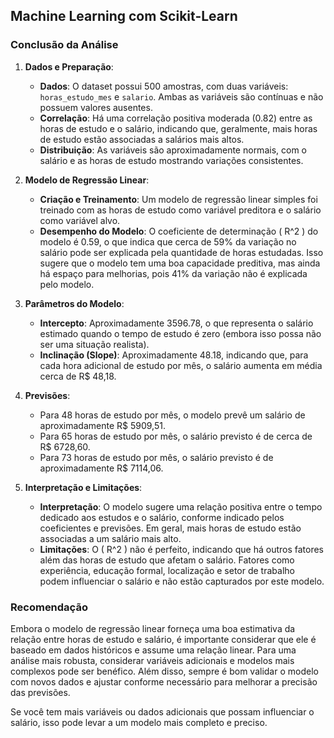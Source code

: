 ## Machine Learning com Scikit-Learn

### Conclusão da Análise

1. **Dados e Preparação**:
   - **Dados**: O dataset possui 500 amostras, com duas variáveis: `horas_estudo_mes` e `salario`. Ambas as variáveis são contínuas e não possuem valores ausentes.
   - **Correlação**: Há uma correlação positiva moderada (0.82) entre as horas de estudo e o salário, indicando que, geralmente, mais horas de estudo estão associadas a salários mais altos.
   - **Distribuição**: As variáveis são aproximadamente normais, com o salário e as horas de estudo mostrando variações consistentes.

2. **Modelo de Regressão Linear**:
   - **Criação e Treinamento**: Um modelo de regressão linear simples foi treinado com as horas de estudo como variável preditora e o salário como variável alvo.
   - **Desempenho do Modelo**: O coeficiente de determinação \( R^2 \) do modelo é 0.59, o que indica que cerca de 59% da variação no salário pode ser explicada pela quantidade de horas estudadas. Isso sugere que o modelo tem uma boa capacidade preditiva, mas ainda há espaço para melhorias, pois 41% da variação não é explicada pelo modelo.

3. **Parâmetros do Modelo**:
   - **Intercepto**: Aproximadamente 3596.78, o que representa o salário estimado quando o tempo de estudo é zero (embora isso possa não ser uma situação realista).
   - **Inclinação (Slope)**: Aproximadamente 48.18, indicando que, para cada hora adicional de estudo por mês, o salário aumenta em média cerca de R$ 48,18.

4. **Previsões**:
   - Para 48 horas de estudo por mês, o modelo prevê um salário de aproximadamente R$ 5909,51.
   - Para 65 horas de estudo por mês, o salário previsto é de cerca de R$ 6728,60.
   - Para 73 horas de estudo por mês, o salário previsto é de aproximadamente R$ 7114,06.

5. **Interpretação e Limitações**:
   - **Interpretação**: O modelo sugere uma relação positiva entre o tempo dedicado aos estudos e o salário, conforme indicado pelos coeficientes e previsões. Em geral, mais horas de estudo estão associadas a um salário mais alto.
   - **Limitações**: O \( R^2 \) não é perfeito, indicando que há outros fatores além das horas de estudo que afetam o salário. Fatores como experiência, educação formal, localização e setor de trabalho podem influenciar o salário e não estão capturados por este modelo.

### Recomendação

Embora o modelo de regressão linear forneça uma boa estimativa da relação entre horas de estudo e salário, é importante considerar que ele é baseado em dados históricos e assume uma relação linear. Para uma análise mais robusta, considerar variáveis adicionais e modelos mais complexos pode ser benéfico. Além disso, sempre é bom validar o modelo com novos dados e ajustar conforme necessário para melhorar a precisão das previsões.

Se você tem mais variáveis ou dados adicionais que possam influenciar o salário, isso pode levar a um modelo mais completo e preciso.
